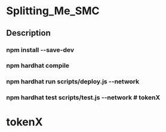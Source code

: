 # Splitting_Me_SMC
## Description
### npm install --save-dev
### npm hardhat compile
### npm hardhat run scripts/deploy.js --network <network name>
### npm hardhat test scripts/test.js --network <network name># tokenX
# tokenX
